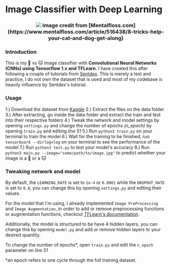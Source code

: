 # Image Classifier with Deep Learning
<h3 align="center">
    <img src="https://images2.minutemediacdn.com/image/upload/v1554995050/shape/mentalfloss/516438-istock-637689912.jpg")
</h3>
Image credit from [Mentalfloss.com](https://www.mentalfloss.com/article/516438/8-tricks-help-your-cat-and-dog-get-along)

### Introduction
This is my 🐶 vs 🐱 image classifier with **Convolutional Neural Networks (CNNs) using Tensorflow 1.x and TFLearn**. I have created this after following a couple of tutorials from [Sentdex](https://pythonprogramming.net/). This is merely a test and practice, I do not own the dataset that is used and most of my codebase is heavily influence by Sentdex's tutorial.

### Usage
1.) Download the dataset from [Kaggle](https://www.kaggle.com/c/dogs-vs-cats-redux-kernels-edition#)
2.) Extract the files on the data folder
3.) After extracting, go inside the data folder and extract the train and test into their respective folders
4.) Tweak the network and model settings by opening `settings.py` and change the number of epochs *(n_epoch)* by opening `train.py` and editing *line 51*
5.) Run `python3 train.py` on your terminal to train the model
6.) Wait for the training to be finished, run `tensorboard --dirlog=log` on your terminal to see the performance of the model
7.) Run `python3 test.py` to test your model's accuracy
8.) Run `python3 main.py --image="some/path/to/image.jpg"` to predict whether your image is a 🐶 or a 🐱
 
### Tweaking network and model
By default, the `LEARNING_RATE` is set to `1e-4` or `0.0001` while the `DROPOUT_RATE` is set to `0.8`, you can change this by opening `settings.py` and editing their values.

For the model that I'm using, I already implemented `Image PreProcessing` and `Image Augmentation`, in order to add or remove preprocessing functions or augmentation functions, checkout [TFLearn's documentation](http://tflearn.org/).

Additionally, the model is structured to be have 4 hidden layers, you can change this by opening `model.py` and add or remove hidden layers to your desired quantity.

To change the number of epochs*, open `train.py` and edit the `n_epoch` parameter on *line 51*

*an epoch refers to one cycle through the full training dataset.
